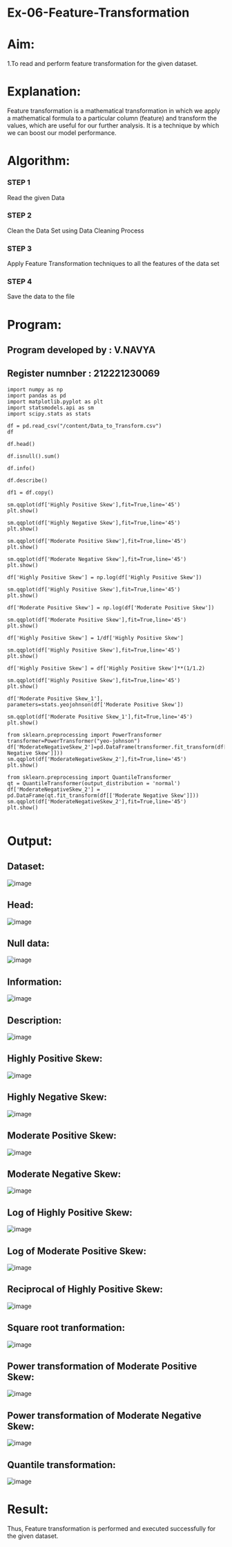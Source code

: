 # Ex-06-Feature-Transformation

# Aim:
1.To read and perform feature transformation for the given dataset.

# Explanation:
Feature transformation is a mathematical transformation in which we apply a mathematical formula to a particular column (feature) and transform the values, which are useful for our further analysis. It is a technique by which we can boost our model performance.

# Algorithm:
### STEP 1
Read the given Data

### STEP 2
Clean the Data Set using Data Cleaning Process

### STEP 3
Apply Feature Transformation techniques to all the features of the data set

### STEP 4
Save the data to the file

# Program:
## Program developed by : V.NAVYA

## Register numnber : 212221230069


```
import numpy as np
import pandas as pd
import matplotlib.pyplot as plt
import statsmodels.api as sm
import scipy.stats as stats

df = pd.read_csv("/content/Data_to_Transform.csv")
df

df.head()

df.isnull().sum()

df.info()

df.describe()

df1 = df.copy()

sm.qqplot(df['Highly Positive Skew'],fit=True,line='45')
plt.show()

sm.qqplot(df['Highly Negative Skew'],fit=True,line='45')
plt.show()

sm.qqplot(df['Moderate Positive Skew'],fit=True,line='45')
plt.show()

sm.qqplot(df['Moderate Negative Skew'],fit=True,line='45')
plt.show()

df['Highly Positive Skew'] = np.log(df['Highly Positive Skew'])

sm.qqplot(df['Highly Positive Skew'],fit=True,line='45')
plt.show()

df['Moderate Positive Skew'] = np.log(df['Moderate Positive Skew'])

sm.qqplot(df['Moderate Positive Skew'],fit=True,line='45')
plt.show()

df['Highly Positive Skew'] = 1/df['Highly Positive Skew']

sm.qqplot(df['Highly Positive Skew'],fit=True,line='45')
plt.show()

df['Highly Positive Skew'] = df['Highly Positive Skew']**(1/1.2)

sm.qqplot(df['Highly Positive Skew'],fit=True,line='45')
plt.show()

df['Moderate Positive Skew_1'], parameters=stats.yeojohnson(df['Moderate Positive Skew'])

sm.qqplot(df['Moderate Positive Skew_1'],fit=True,line='45')
plt.show()

from sklearn.preprocessing import PowerTransformer
transformer=PowerTransformer("yeo-johnson")
df['ModerateNegativeSkew_2']=pd.DataFrame(transformer.fit_transform(df[['Moderate Negative Skew']]))
sm.qqplot(df['ModerateNegativeSkew_2'],fit=True,line='45')
plt.show()

from sklearn.preprocessing import QuantileTransformer
qt = QuantileTransformer(output_distribution = 'normal')
df['ModerateNegativeSkew_2'] = pd.DataFrame(qt.fit_transform(df[['Moderate Negative Skew']]))
sm.qqplot(df['ModerateNegativeSkew_2'],fit=True,line='45')
plt.show()


```
# Output:

## Dataset:

![image](https://user-images.githubusercontent.com/94165327/198091524-f65700b6-1059-4c3b-b676-cccb5457b197.png)

## Head:

![image](https://user-images.githubusercontent.com/94165327/198092009-d59e24db-e468-46b4-97a0-8011e18dca6a.png)

## Null data:

![image](https://user-images.githubusercontent.com/94165327/198092220-df332c09-a46d-49cd-b624-2571ae607242.png)

## Information:

![image](https://user-images.githubusercontent.com/94165327/198092483-82e7033d-2bd2-4347-878e-746deb2645f8.png)

## Description:

![image](https://user-images.githubusercontent.com/94165327/198092609-d59473ad-f146-4aa5-93bc-c1483600b8c7.png)

## Highly Positive Skew:

![image](https://user-images.githubusercontent.com/94165327/198092718-87fed493-046e-4f95-96a9-e6378b17a17b.png)

## Highly Negative Skew:

![image](https://user-images.githubusercontent.com/94165327/198092852-d4468155-70b6-49a4-91ce-b9a36f2994b5.png)

## Moderate Positive Skew:

![image](https://user-images.githubusercontent.com/94165327/198092943-03b3ff74-75bc-41f0-b885-afc185b5b99f.png)

## Moderate Negative Skew:

![image](https://user-images.githubusercontent.com/94165327/198093051-a695ca7d-2ac0-430c-b403-567208120d23.png)

## Log of Highly Positive Skew:

![image](https://user-images.githubusercontent.com/94165327/198093158-75609289-ab54-4317-91ce-87b17f527349.png)

## Log of Moderate Positive Skew:

![image](https://user-images.githubusercontent.com/94165327/198093260-bfcd3b66-b0b1-44c9-a810-41301db7c8b6.png)

## Reciprocal of Highly Positive Skew:

![image](https://user-images.githubusercontent.com/94165327/198093381-db20ae5c-2db6-414a-853a-ba6429e5abc9.png)


## Square root tranformation:

![image](https://user-images.githubusercontent.com/94165327/198093569-f770f47c-cd63-4e3d-9637-264110e6307d.png)


## Power transformation of Moderate Positive Skew:

![image](https://user-images.githubusercontent.com/94165327/198093724-de65ae2e-c391-46aa-97e2-8eeba09802c9.png)

## Power transformation of Moderate Negative Skew:

![image](https://user-images.githubusercontent.com/94165327/198093845-9ef98b89-b69f-44e6-a2b4-5100a71f182f.png)

## Quantile transformation:

![image](https://user-images.githubusercontent.com/94165327/198093953-b134efc1-eb1e-433c-8a07-5ee5c45f067d.png)


#  Result:


Thus, Feature transformation is performed and executed successfully for the given dataset.












